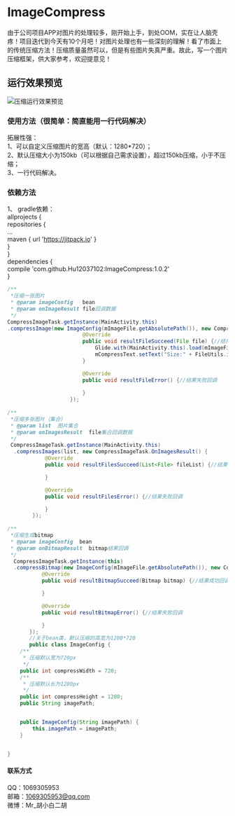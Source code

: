 # ImageCompress
由于公司项目APP对图片的处理较多，刚开始上手，到处OOM，实在让人脑壳疼！项目迭代到今天有10个月吧！对图片处理也有一些深刻的理解！看了市面上的传统压缩方法！压缩质量虽然可以，但是有些图片失真严重。故此，写一个图片压缩框架，供大家参考，欢迎提意见！
## 运行效果预览
![压缩运行效果预览](https://github.com/Hu12037102/ImageCompress/tree/master/preview.jpg)
### 使用方法（很简单：简直能用一行代码解决）
拓展性强：
</br>1、可以自定义压缩图片的宽高（默认：1280*720）；
</br>2、默认压缩大小为150kb（可以根据自己需求设置），超过150kb压缩，小于不压缩；
</br>3、一行代码解决。
### 依赖方法
1、 gradle依赖：
</br>allprojects {
		</br>repositories {
			</br>...
			</br>maven { url 'https://jitpack.io' }
		</br>}
	</br>}
  </br>
  dependencies {
	      </br>  compile 'com.github.Hu12037102:ImageCompress:1.0.2'
	</br>}
	
```java
/**
 *压缩一张图片
 * @param imageConfig   bean
 * @param onImageResult file回调数据
 */
CompressImageTask.getInstance(MainActivity.this)
.compressImage(new ImageConfig(mImageFile.getAbsolutePath()), new CompressImageTask.OnImageResult() {
                        @Override
                        public void resultFileSucceed(File file) {//结果成功回调
                            Glide.with(MainActivity.this).load(mImageFile).into(mCompressImageView);
                            mCompressText.setText("Size:" + FileUtils.imageSize(file.length()));
                        }

                        @Override
                        public void resultFileError() {//结果失败回调
                            
                        }
                    });
                    
/**
 *压缩多张图片（集合）
 * @param list  图片集合
 * @param onImagesResult  file集合回调数据
 */
 CompressImageTask.getInstance(MainActivity.this)
  .compressImages(list, new CompressImageTask.OnImagesResult() {
            @Override
            public void resultFilesSucceed(List<File> fileList) {//结果成功回调

            }

            @Override
            public void resultFilesError() {//结果失败回调

            }
        });
        
/**
 *压缩生成bitmap
 * @param imageConfig  bean
 * @param onBitmapResult  bitmap结果回调
 */ 
  CompressImageTask.getInstance(this)
  .compressBitmap(new ImageConfig(mImageFile.getAbsolutePath()), new CompressImageTask.OnBitmapResult() {
           @Override
           public void resultBitmapSucceed(Bitmap bitmap) {//结果成功回调

           }

           @Override
           public void resultBitmapError() {//结果失败回调

           }
       });
       //关于bean类，默认压缩的高宽为1280*720
       public class ImageConfig {
    /**
     * 压缩默认宽为720px
     */
    public int compressWidth = 720;
    /**
     * 压缩默认长为1280px
     */
    public int compressHeight = 1280;
    public String imagePath;


    public ImageConfig(String imagePath) {
        this.imagePath = imagePath;
    }


}
```
#### 联系方式
QQ：1069305953
</br>邮箱：1069305953@qq.com
</br>微博：Mr_胡小白二胡

